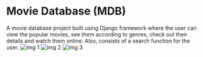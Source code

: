 # Movie Database (MDB)
A movie database project built using Django framework where the user can view the popular movies, see them according to genres, check out their details and watch them online. Also, consists of a search function for the user.
![img 1](https://user-images.githubusercontent.com/67577972/122234318-6ce3e880-ceda-11eb-86e5-bcd8721daaaf.png)
![img 2](https://user-images.githubusercontent.com/67577972/122234341-6fded900-ceda-11eb-9386-7db2865c814b.png)
![img 3](https://user-images.githubusercontent.com/67577972/122234366-71a89c80-ceda-11eb-9f67-253699d7c410.png)
